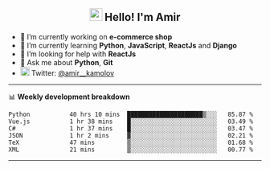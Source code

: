 <h2 align="center"><img src="https://media.giphy.com/media/hvRJCLFzcasrR4ia7z/giphy.gif" width="25px"> Hello! I'm Amir</h2>

- 🔭 I’m currently working on **e-commerce shop**
- 🌱 I’m currently learning **Python**, **JavaScript**, **ReactJs** and **Django**
- 🤔 I’m looking for help with **ReactJs**
- 💬 Ask me about **Python**, **Git**
- <img alt="Amir Kamolov | Twitter" width="18px" src="https://raw.githubusercontent.com/peterthehan/peterthehan/master/assets/twitter.svg" /> Twitter: [@amir__kamolov ](https://twitter.com/amir__kamolov)

---

📊 **Weekly development breakdown**
<!--START_SECTION:waka-->

```text
Python           40 hrs 10 mins  █████████████████████▒░░░   85.87 %
Vue.js           1 hr 38 mins    █░░░░░░░░░░░░░░░░░░░░░░░░   03.49 %
C#               1 hr 37 mins    █░░░░░░░░░░░░░░░░░░░░░░░░   03.47 %
JSON             1 hr 2 mins     ▓░░░░░░░░░░░░░░░░░░░░░░░░   02.21 %
TeX              47 mins         ▒░░░░░░░░░░░░░░░░░░░░░░░░   01.68 %
XML              21 mins         ▒░░░░░░░░░░░░░░░░░░░░░░░░   00.77 %
```

<!--END_SECTION:waka-->

---
